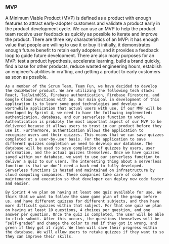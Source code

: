 ### MVP 

A Minimum Viable Product (MVP) is defined as a product with enough features to attract early-adopter customers and validate a product early in the product development cycle. We can use an MVP to help the product team receive user feedback as quickly as possible to iterate and improve the product. There are three key characteristics of an MVP: it has enough value that people are willing to use it or buy it initially, it demonstrates enough future benefit to retain early adopters, and it provides a feedback loop to guide future development. There are also many purposes for an MVP: test a product hypothesis, accelerate learning, build a brand quickly, find a base for other products, reduce wasted engineering hours, establish an engineer’s abilities in crafting, and getting a product to early customers as soon as possible. 

    As a member of the Scrum Team, Team Fun, we have decided to develop the QuizMaster product. We are utilizing the following tech stack: React, TailwindCSS, Firebase authentication, Firebase Firestore, and Google Cloud Functions with Go. Our main goal in development of this application is to learn some good technologies and develop a worthwhile application that actual users with use. If our MVP will be developed by Sprint 4, we need to have the following implemented: authentication, database, and our serverless function to work. Authentication is probably the most important aspect of our MVP to be delivered because it allows users to trust in our product before they use it. Furthermore, authentication allows the application to recognize users and their quizzes. This means that we can save quizzes completed at a user-by-user basis. For the application to save different quizzes completion we need to develop our database. The database will be used to save completion of quizzes by users, user information, and the actual quizzes themselves. Once we have quizzes saved within our database, we want to use our serverless function to deliver a quiz to our users. The interesting thing about a serverless function is that we don’t need a back end to fully developed. Serverless functions is hosted and maintained on infrastructure by cloud computing companies. These companies take care of code maintenance and execution so that developer can deploy new code faster and easier. 

	By Sprint 4 we plan on having at least one quiz available for use. We think that we want to follow the same game plan of the group before us, and have different quizzes for different subjects, and then have more difficult quizzes within that subject. For that one quiz we plan on having at least 10 questions, 4 choices per question, and one answer per question. Once the quiz is completed, the user will be able to click submit. After this occurs, the questions themselves will be “self-graded” and change the color to red if they got it wrong, and green if they got it right. We then will save their progress within the database. We will allow users to retake quizzes if they want to so they can improve their skills.
